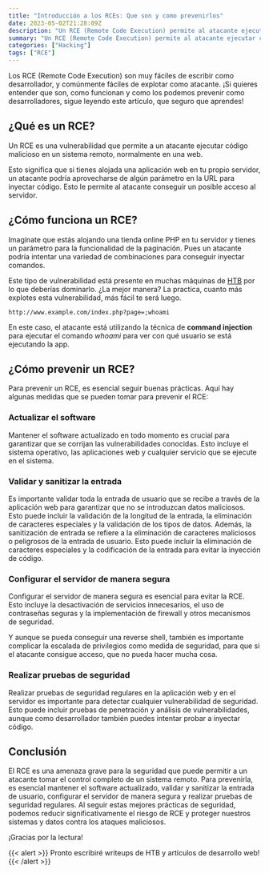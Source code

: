```yaml
---
title: "Introducción a los RCEs: Que son y como prevenirlos"
date: 2023-05-02T21:28:09Z
description: "Un RCE (Remote Code Execution) permite al atacante ejecutar codigo malicioso en un servidor remoto si por ejemplo tienes un sitio web con un parametro vulnerable en la url. Descubre más de RCEs y como prevenirlos en este artículo!"
summary: "Un RCE (Remote Code Execution) permite al atacante ejecutar codigo malicioso en un servidor remoto si por ejemplo tienes un sitio web con un parametro vulnerable en la url. Descubre más de RCEs y como prevenirlos en este artículo!"
categories: ["Hacking"]
tags: ["RCE"]
---
```


Los RCE (Remote Code Execution) son muy fáciles de escribir como desarrollador, y comúnmente fáciles de explotar como atacante. ¡Si quieres entender que son, como funcionan y como los podemos prevenir como desarrolladores, sigue leyendo este artículo, que seguro que aprendes!

## ¿Qué es un RCE?

Un RCE es una vulnerabilidad que permite a un atacante ejecutar código malicioso en un sistema remoto, normalmente en una web.

Esto significa que si tienes alojada una aplicación web en tu propio servidor, un atacante podría aprovecharse de algún parámetro en la URL para inyectar código. Esto le permite al atacante conseguir un posible acceso al servidor.

## ¿Cómo funciona un RCE?

Imagínate que estás alojando una tienda online PHP en tu servidor y tienes un parámetro para la funcionalidad de la paginación. Pues un atacante podría intentar una variedad de combinaciones para conseguir inyectar comandos.

Este tipo de vulnerabilidad está presente en muchas máquinas de [HTB](https://hackthebox.com) por lo que deberías dominarlo. ¿La mejor manera? La practica, cuanto más explotes esta vulnerabilidad, más fácil te será luego.

`http://www.example.com/index.php?page=;whoami`

En este caso, el atacante está utilizando la técnica de **command injection** para ejecutar el comando _whoami_ para ver con qué usuario se está ejecutando la app.

## ¿Cómo prevenir un RCE?

Para prevenir un RCE, es esencial seguir buenas prácticas. Aquí hay algunas medidas que se pueden tomar para prevenir el RCE:

### Actualizar el software

Mantener el software actualizado en todo momento es crucial para garantizar que se corrijan las vulnerabilidades conocidas. Esto incluye el sistema operativo, las aplicaciones web y cualquier servicio que se ejecute en el sistema.

### Validar y sanitizar la entrada

Es importante validar toda la entrada de usuario que se recibe a través de la aplicación web para garantizar que no se introduzcan datos maliciosos. Esto puede incluir la validación de la longitud de la entrada, la eliminación de caracteres especiales y la validación de los tipos de datos. Además, la sanitización de entrada se refiere a la eliminación de caracteres maliciosos o peligrosos de la entrada de usuario. Esto puede incluir la eliminación de caracteres especiales y la codificación de la entrada para evitar la inyección de código.

### Configurar el servidor de manera segura

Configurar el servidor de manera segura es esencial para evitar la RCE. Esto incluye la desactivación de servicios innecesarios, el uso de contraseñas seguras y la implementación de firewall y otros mecanismos de seguridad.

Y aunque se pueda conseguir una reverse shell, también es importante complicar la escalada de privilegios como medida de seguridad, para que si el atacante consigue acceso, que no pueda hacer mucha cosa.

### Realizar pruebas de seguridad

Realizar pruebas de seguridad regulares en la aplicación web y en el servidor es importante para detectar cualquier vulnerabilidad de seguridad. Esto puede incluir pruebas de penetración y análisis de vulnerabilidades, aunque como desarrollador también puedes intentar probar a inyectar código.

## Conclusión

El RCE es una amenaza grave para la seguridad que puede permitir a un atacante tomar el control completo de un sistema remoto. Para prevenirla, es esencial mantener el software actualizado, validar y sanitizar la entrada de usuario, configurar el servidor de manera segura y realizar pruebas de seguridad regulares. Al seguir estas mejores prácticas de seguridad, podemos reducir significativamente el riesgo de RCE y proteger nuestros sistemas y datos contra los ataques maliciosos.

¡Gracias por la lectura!

{{< alert >}}
Pronto escribiré writeups de HTB y artículos de desarrollo web!
{{< /alert >}}
